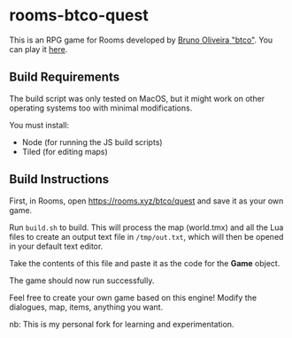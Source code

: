 # rooms-btco-quest

This is an RPG game for Rooms developed by [Bruno Oliveira "btco"](https://twitter.com/btco_code).
You can play it [here](https://rooms.xyz/btco/quest).

## Build Requirements

The build script was only tested on MacOS, but it might work
on other operating systems too with minimal modifications.

You must install:

  * Node (for running the JS build scripts)
  * Tiled (for editing maps)

## Build Instructions

First, in Rooms, open https://rooms.xyz/btco/quest and save it as your
own game.

Run `build.sh` to build. This will process the map (world.tmx)
and all the Lua files to create an output text file in `/tmp/out.txt`,
which will then be opened in your default text editor.

Take the contents of this file and paste it as the code
for the **Game** object.

The game should now run successfully.

Feel free to create your own game based on this engine!
Modify the dialogues, map, items, anything you want.

nb: This is my personal fork for learning and experimentation.

